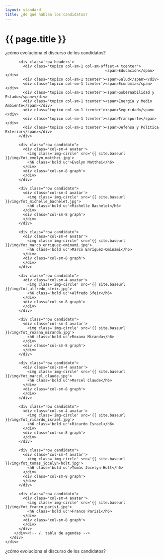 ```yaml
---
layout: standard
title: ¿de qué hablan los candidatos?
---
```


<h1 class='thin orange'>{{ page.title }}</h1>
<div class='row air-bottom'>
<div class='tright'>
    <a class='btn btn-xs btn-black'>¿cómo evoluciona el discurso de los candidatos? <i class='icon-arrow-right'></i></a>
</div>
</div>

<div class='row'>
        <div class='col-md-12 air-top'>
        <div class='tabla-de-agendas'>

          <div class='row headers'>
            <div class='topico col-sm-1 col-sm-offset-4 tcenter'>
                                                 <span>Educación</span></div>
            <div class='topico col-sm-1 tcenter'><span>Salud</span></div>
            <div class='topico col-sm-1 tcenter'><span>Economía</span></div>
            <div class='topico col-sm-1 tcenter'><span>Gobernabilidad y Estado</span></div>
            <div class='topico col-sm-1 tcenter'><span>Energía y Medio Ambiente</span></div>
            <div class='topico col-sm-1 tcenter'><span>Seguridad</span></div>
            <div class='topico col-sm-1 tcenter'><span>Transporte</span></div>
            <div class='topico col-sm-1 tcenter'><span>Defensa y Política Exterior</span></div>
          </div>

          <div class="row candidato">
            <div class='col-sm-4 avatar'>
              <img class='img-circle' src='{{ site.baseurl }}/img/fot_evelyn_matthei.jpg'>
              <h6 class='bold uc'>Evelyn Matthei</h6>
            </div>
            <div class='col-sm-8 graph'>
            </div>
          </div>

          <div class="row candidato">
            <div class='col-sm-4 avatar'>
              <img class='img-circle' src='{{ site.baseurl }}/img/fot_michelle_bachelet.jpg'>
              <h6 class='bold uc'>Michelle Bachelet</h6>
            </div>
            <div class='col-sm-8 graph'>
            </div>
          </div>

          <div class="row candidato">
            <div class='col-sm-4 avatar'>
              <img class='img-circle' src='{{ site.baseurl }}/img/fot_marco_enriquez-ominami.jpg'>
              <h6 class='bold uc'>Marco Enríquez-Ominami</h6>
            </div>
            <div class='col-sm-8 graph'>
            </div>
          </div>
          
          <div class="row candidato">
            <div class='col-sm-4 avatar'>
              <img class='img-circle' src='{{ site.baseurl }}/img/fot_alfredo_sfeir.jpg'>
              <h6 class='bold uc'>Alfredo Sfeir</h6>
            </div>
            <div class='col-sm-8 graph'>
            </div>
          </div>

          <div class="row candidato">
            <div class='col-sm-4 avatar'>
              <img class='img-circle' src='{{ site.baseurl }}/img/fot_roxana_miranda.jpg'>
              <h6 class='bold uc'>Roxana Miranda</h6>
            </div>
            <div class='col-sm-8 graph'>
            </div>
          </div>

          <div class="row candidato">
            <div class='col-sm-4 avatar'>
              <img class='img-circle' src='{{ site.baseurl }}/img/fot_marcel_claude.jpg'>
              <h6 class='bold uc'>Marcel Claude</h6>
            </div>
            <div class='col-sm-8 graph'>
            </div>
          </div>

          <div class="row candidato">
            <div class='col-sm-4 avatar'>
              <img class='img-circle' src='{{ site.baseurl }}/img/fot_ricardo_israel.jpg'>
              <h6 class='bold uc'>Ricardo Israel</h6>
            </div>
            <div class='col-sm-8 graph'>
            </div>
          </div>

          <div class="row candidato">
            <div class='col-sm-4 avatar'>
              <img class='img-circle' src='{{ site.baseurl }}/img/fot_tomas_jocelyn-holt.jpg'>
              <h6 class='bold uc'>Tomás Jocelyn-Holt</h6>
            </div>
            <div class='col-sm-8 graph'>
            </div>
          </div>

          <div class="row candidato">
            <div class='col-sm-4 avatar'>
              <img class='img-circle' src='{{ site.baseurl }}/img/fot_franco_parisi.jpg'>
              <h6 class='bold uc'>Franco Parisi</h6>
            </div>
            <div class='col-sm-8 graph'>
            </div>
          </div>
        </div><!-- /. tabla de agendas -->
      </div>
    </div>


<div class='row air-top air-bottom'>
<div class='tright'>
    <a class='btn btn-xs btn-black'>¿cómo evoluciona el discurso de los candidatos? <i class='icon-arrow-right'></i></a>
</div>
</div>


